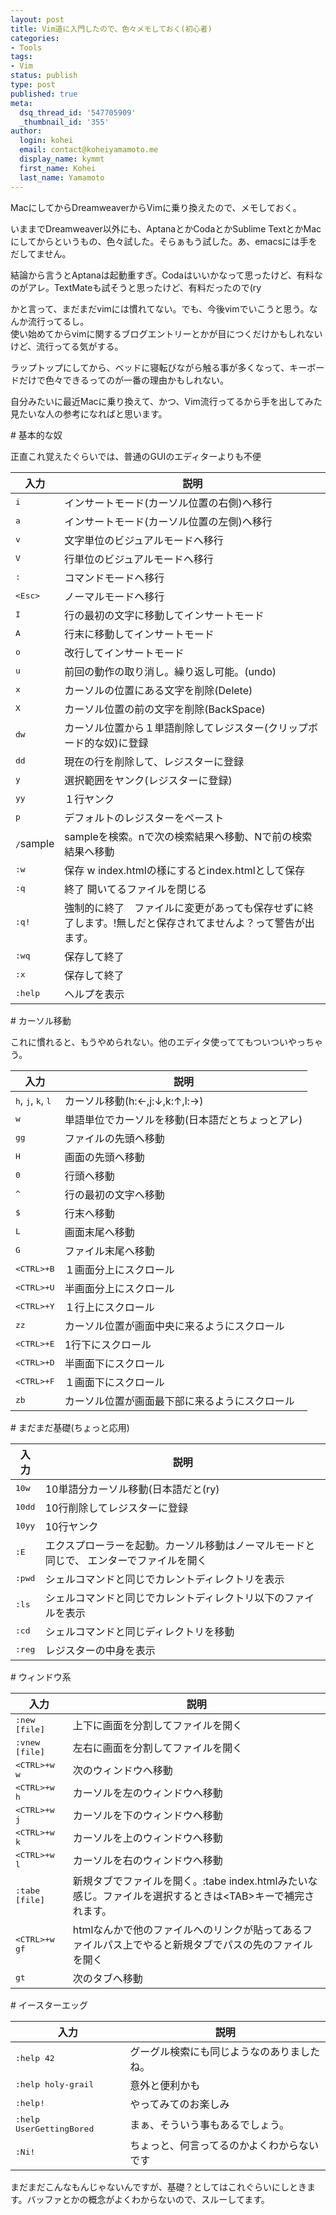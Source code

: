 ```yaml
---
layout: post
title: Vim道に入門したので、色々メモしておく(初心者)
categories:
- Tools
tags:
- Vim
status: publish
type: post
published: true
meta:
  dsq_thread_id: '547705909'
  _thumbnail_id: '355'
author:
  login: kohei
  email: contact@koheiyamamoto.me
  display_name: kymmt
  first_name: Kohei
  last_name: Yamamoto
---
```

MacにしてからDreamweaverからVimに乗り換えたので、メモしておく。

いままでDreamweaver以外にも、AptanaとかCodaとかSublime TextとかMacにしてからというもの、色々試した。そらぁもう試した。あ、emacsには手をだしてません。

結論から言うとAptanaは起動重すぎ。Codaはいいかなって思ったけど、有料なのがアレ。TextMateも試そうと思ったけど、有料だったので(ry

かと言って、まだまだvimには慣れてない。でも、今後vimでいこうと思う。なんか流行ってるし。  
使い始めてからvimに関するブログエントリーとかが目につくだけかもしれないけど、流行ってる気がする。

ラップトップにしてから、ベッドに寝転びながら触る事が多くなって、キーボードだけで色々できるってのが一番の理由かもしれない。

自分みたいに最近Macに乗り換えて、かつ、Vim流行ってるから手を出してみた見たいな人の参考になればと思います。

<section id="vim_basic" markdown="block">
# 基本的な奴

正直これ覚えたぐらいでは、普通のGUIのエディターよりも不便

|入力                   |説明                                           |
|-----------------------|-----------------------------------------------|
|<kbd>i</kbd>           |インサートモード(カーソル位置の右側)へ移行     |
|<kbd>a</kbd>           |インサートモード(カーソル位置の左側)へ移行     |
|<kbd>v</kbd>           |文字単位のビジュアルモードへ移行               |
|<kbd>V</kbd>           |行単位のビジュアルモードへ移行                 |
|<kbd>:</kbd>           |コマンドモードへ移行                           |
|<kbd>\<Esc\></kbd>       |ノーマルモードへ移行                           |
|<kbd>I</kbd> |行の最初の文字に移動してインサートモード|
|<kbd>A</kbd> |行末に移動してインサートモード|
|<kbd>o</kbd> |改行してインサートモード|
|<kbd>u</kbd> |前回の動作の取り消し。繰り返し可能。(undo)|
|<kbd>x</kbd> |カーソルの位置にある文字を削除(Delete)|
|<kbd>X</kbd> |カーソル位置の前の文字を削除(BackSpace)|
|<kbd>dw</kbd> |カーソル位置から１単語削除してレジスター(クリップボード的な奴)に登録|
|<kbd>dd</kbd> |現在の行を削除して、レジスターに登録|
|<kbd>y</kbd> |選択範囲をヤンク(レジスターに登録)|
|<kbd>yy</kbd> |１行ヤンク|
|<kbd>p</kbd> |デフォルトのレジスターをペースト|
|<kbd>/</kbd>sample |sampleを検索。nで次の検索結果へ移動、Nで前の検索結果へ移動|
|<kbd>:w</kbd> |保存 w index.htmlの様にするとindex.htmlとして保存|
|<kbd>:q</kbd> |終了 開いてるファイルを閉じる|
|<kbd>:q!</kbd> |強制的に終了　ファイルに変更があっても保存せずに終了します。!無しだと保存されてませんよ？って警告が出ます。|
|<kbd>:wq</kbd> |保存して終了|
|<kbd>:x</kbd> |保存して終了|
|<kbd>:help</kbd> |ヘルプを表示|

</section>

<section id="vim_cursor" markdown="block">
# カーソル移動

これに慣れると、もうやめられない。他のエディタ使っててもついついやっちゃう。

|入力                                                   |説明                             |
|-------------------------------------------------------|---------------------------------|
|<kbd>h</kbd>, <kbd>j</kbd>, <kbd>k</kbd>, <kbd>l</kbd> |カーソル移動(h:←,j:↓,k:↑,l:→)|
|<kbd>w</kbd> |単語単位でカーソルを移動(日本語だとちょっとアレ)|
|<kbd>gg</kbd> |ファイルの先頭へ移動|
|<kbd>H</kbd> |画面の先頭へ移動|
|<kbd>0</kbd> |行頭へ移動|
|<kbd>^</kbd> |行の最初の文字へ移動|
|<kbd>$</kbd> |行末へ移動|
|<kbd>L</kbd> |画面末尾へ移動|
|<kbd>G</kbd> |ファイル末尾へ移動|
|<kbd>\<CTRL\>+B</kbd> |１画面分上にスクロール|
|<kbd>\<CTRL\>+U</kbd> |半画面分上にスクロール|
|<kbd>\<CTRL\>+Y</kbd> |１行上にスクロール|
|<kbd>zz</kbd> |カーソル位置が画面中央に来るようにスクロール|
|<kbd>\<CTRL\>+E</kbd> |1行下にスクロール|
|<kbd>\<CTRL\>+D</kbd> |半画面下にスクロール|
|<kbd>\<CTRL\>+F</kbd> |１画面下にスクロール|
|<kbd>zb</kbd> |カーソル位置が画面最下部に来るようにスクロール|

</section>
<section id="still_vim_basic" markdown="block">
# まだまだ基礎(ちょっと応用)

|入力             |説明                                    |
|-----------------|----------------------------------------|
|<kbd>10w</kbd>   |10単語分カーソル移動(日本語だと(ry)     |
|<kbd>10dd</kbd>  |10行削除してレジスターに登録            |
|<kbd>10yy</kbd>  |10行ヤンク                              |
|<kbd>:E</kbd>    |エクスプローラーを起動。カーソル移動はノーマルモードと同じで、  エンターでファイルを開く|
|<kbd>:pwd</kbd>  |シェルコマンドと同じでカレントディレクトリを表示|
|<kbd>:ls</kbd>   |シェルコマンドと同じでカレントディレクトリ以下のファイルを表示|
|<kbd>:cd</kbd>   |シェルコマンドと同じディレクトリを移動|
|<kbd>:reg</kbd>  |レジスターの中身を表示|

</section>

<section id="vim_window" markdown="block">
# ウィンドウ系

|入力                    |説明               |
|------------------------|-------------------|
|<kbd>:new [file]</kbd>  |上下に画面を分割してファイルを開く|
|<kbd>:vnew [file]</kbd> |左右に画面を分割してファイルを開く|
|<kbd>\<CTRL\>+w w</kbd> |次のウィンドウへ移動|
|<kbd>\<CTRL\>+w h</kbd> |カーソルを左のウィンドウへ移動|
|<kbd>\<CTRL\>+w j</kbd> |カーソルを下のウィンドウへ移動|
|<kbd>\<CTRL\>+w k</kbd> |カーソルを上のウィンドウへ移動|
|<kbd>\<CTRL\>+w l</kbd> |カーソルを右のウィンドウへ移動|
|<kbd>:tabe [file]</kbd> |新規タブでファイルを開く。&#58;tabe index.htmlみたいな感じ。ファイルを選択するときは\<TAB\>キーで補完されます。|
|<kbd>\<CTRL\>+w gf</kbd> |htmlなんかで他のファイルへのリンクが貼ってあるファイルパス上でやると新規タブでパスの先のファイルを開く|
|<kbd>gt</kbd> |次のタブへ移動|
</section>

<section id="vim_easteregg" markdown="block">
# イースターエッグ

|入力                              |説明                                      |
|----------------------------------|------------------------------------------|
|<kbd>:help 42</kbd>               |グーグル検索にも同じようなのありましたね。|
|<kbd>:help holy-grail</kbd>       |意外と便利かも                            |
|<kbd>:help!</kbd>                 |やってみてのお楽しみ                      |
|<kbd>:help UserGettingBored</kbd> |まぁ、そういう事もあるでしょう。          |
|<kbd>:Ni!</kbd>                   |ちょっと、何言ってるのかよくわからないです|

</section>

まだまだこんなもんじゃないんですが、基礎？としてはこれぐらいにしときます。バッファとかの概念がよくわからないので、スルーしてます。

